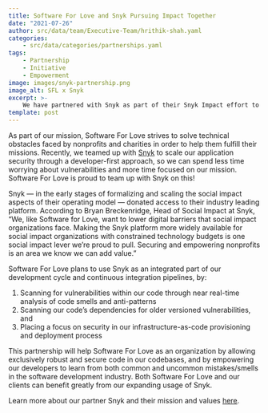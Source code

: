 ```yaml
---
title: Software For Love and Snyk Pursuing Impact Together
date: "2021-07-26"
author: src/data/team/Executive-Team/hrithik-shah.yaml
categories:
    - src/data/categories/partnerships.yaml
tags:
    - Partnership
    - Initiative
    - Empowerment
image: images/snyk-partnership.png
image_alt: SFL x Snyk
excerpt: >-
    We have partnered with Snyk as part of their Snyk Impact effort to receive in-kind software security and code integration support.
template: post
---
```


As part of our mission, Software For Love strives to solve technical obstacles faced by nonprofits and charities in order to help them fulfill their missions. Recently, we teamed up with <a href="https://snyk.io" target="_blank">Snyk</a> to scale our application security through a developer-first approach, so we can spend less time worrying about vulnerabilities and more time focused on our mission.  Software For Love is proud to team up with Snyk on this!

Snyk — in the early stages of formalizing and scaling the social impact aspects of their operating model — donated access to their industry leading platform.  According to Bryan Breckenridge, Head of Social Impact at Snyk, “We, like Software for Love, want to lower digital barriers that social impact organizations face.  Making the Snyk platform more widely available for social impact organizations with constrained technology budgets is one social impact lever we’re proud to pull.  Securing and empowering nonprofits is an area we know we can add value.”

Software For Love plans to use Snyk as an integrated part of our development cycle and continuous integration pipelines, by:
1. Scanning for vulnerabilities within our code through near real-time analysis of code smells and anti-patterns
2. Scanning our code’s dependencies for older versioned vulnerabilities, and
3. Placing a focus on security in our infrastructure-as-code provisioning and deployment process

This partnership will help Software For Love as an organization by allowing exclusively robust and secure code in our codebases, and by empowering our developers to learn from both common and uncommon mistakes/smells in the software development industry. Both Software For Love and our clients can benefit greatly from our expanding usage of Snyk.

Learn more about our partner Snyk and their mission and values <a href="https://snyk.io/about/" target="_blank">here</a>.
